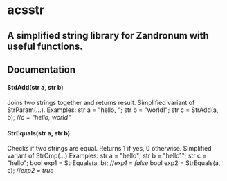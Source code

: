 # acsstr
A simplified string library for Zandronum with useful functions.
---------------------------------------------------------------

## Documentation

#### StdAdd(str a, str b)
Joins two strings together and returns result. Simplified variant of StrParam(...).
Examples:
  str a = "hello, ";
  str b = "world!";
  str c = StrAdd(a, b); //*c = "hello, world"*
  
#### StrEquals(str a, str b)
Checks if two strings are equal. Returns 1 if yes, 0 otherwise. Simplified variant of StrCmp(...)
Examples:
  str a = "hello";
  str b = "hello1";
  str c = "hello";
  bool exp1 = StrEquals(a, b); //*exp1 = false*
  bool exp2 = StrEquals(a, c); //*exp2 = true*
